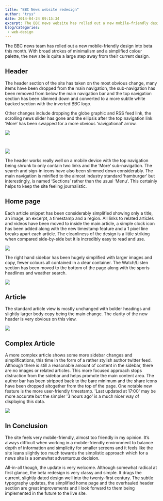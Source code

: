 ```yaml
---
title: "BBC News website redesign"
author: "trys"
date: 2014-04-24 09:15:34
excerpt: The BBC news website has rolled out a new mobile-friendly design into beta this month.
blog/categories: 
 - web-design
---
```


The BBC news team has rolled out a new mobile-friendly design into beta this month. With broad strokes of minimalism and a simplified colour palette, the new site is quite a large step away from their current design.

## Header

The header section of the site has taken on the most obvious change, many items have been dropped from the main navigation, the sub-navigation has been removed from below the main navigation bar and the top navigation section has been slimmed down and converted to a more subtle white backed section with the inverted BBC logo.

Other changes include dropping the globe graphic and RSS feed link, the scrolling news slider has gone and the ellipsis after the top navigation link ‘More’ has been swapped for a more obvious ‘navigational’ arrow.

![](images/blog/BBC-New-Header-1024x179.jpg)

&nbsp;

![](images/blog/BBC-Old-Header-1024x178.jpg)

The header works really well on a mobile device with the top navigation being shrunk to only contain two links and the ‘More’ sub-navigation. The search and sign-in icons have also been slimmed down considerably. The main navigation is minified to the almost industry standard ‘hamburger’ but interestingly, is named ‘Sections’ rather than the usual ‘Menu’. This certainly helps to keep the site feeling journalistic.

## Home page

Each article snippet has been considerably simplified showing only a title, an image, an excerpt, a timestamp and a region. All links to related articles and videos have been moved to inside the main article, a simple clock icon has been added along with the new timestamp feature and a 1 pixel line breaks apart each article. The cleanliness of the design is a little striking when compared side-by-side but it is incredibly easy to read and use.

![](images/blog/BBC-Compare-Home-1024x340.jpg)

The right hand sidebar has been hugely simplified with larger images and copy, fewer colours all contained in a clear container. The Watch/Listen section has been moved to the bottom of the page along with the sports headlines and weather search.

![](images/blog/BBC-New-Home-Low-1024x638.jpg)

## Article

The standard article view is mostly unchanged with bolder headings and slightly larger body copy being the main change. The clarity of the new header is very obvious on this view.

![](images/blog/BBC-Compare-End-1024x340.jpg)

## Complex Article

A more complex article shows some more sidebar changes and simplifications, this time in the form of a rather stylish author twitter feed. Although there is still a reasonable amount of content in the sidebar, there are no images or related articles. This more focused approach stops distraction from the sidebar and helps promote the main content area. The author bar has been stripped back to the bare minimum and the share icons have been dropped altogether from the top of the page. One notable new feature is the more user-friendly timestamp. 'Last updated at 17:00' may be more accurate but the simpler '3 hours ago' is a much nicer way of displaying this data.

![](images/blog/BBC-Compare-Complex-1024x340.jpg)

## In Conclusion

The site feels very mobile-friendly, almost too friendly in my opinion. It’s always difficult when working in a mobile-friendly environment to balance depth of information and simplicity for smaller screens and it feels like the site leans slightly too much towards the simplistic approach which for a news site is a somewhat adventurous decision.

All-in-all though, the update is very welcome. Although somewhat radical at first glance, the beta redesign is very classy and simple. It drags the current, slightly dated design well into the twenty-first century. The subtle typography updates, the simplified home page and the overhauled header section are great improvements and I look forward to them being implemented in the future to the live site.


